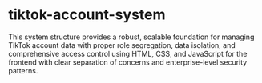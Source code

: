 # tiktok-account-system
This system structure provides a robust, scalable foundation for managing TikTok account data with proper role segregation, data isolation, and comprehensive access control using HTML, CSS, and JavaScript for the frontend with clear separation of concerns and enterprise-level security patterns.
